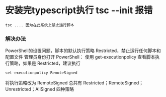 
# 安装完typescript执行 tsc --init 报错

```
tsc .... 因为在此系统上禁止运行脚本
```

### 解决办法
PowerShell的设置问题，脚本的默认执行策略 Restricted，禁止运行任何脚本和配置文件
管理员身份打开 PowerShell： 使用 get-executionpolicy 查看脚本执行策略，如果是 Restricted，建议执行

```
set-executionpolicy RemoteSigned
```

将执行策略改为 RemoteSigned
总共有 Restricted；RemoteSigned；Unrestricted；AllSigned 四种策略
